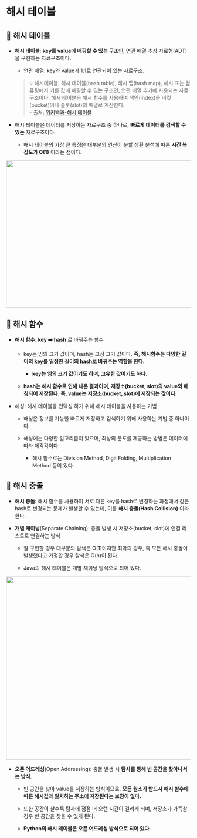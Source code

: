 # 해시 테이블

## 📌 해시 테이블

- **해시 테이블**: **key를 value에 매핑할 수 있는 구조**인, 연관 배열 추상 자료형(ADT)을 구현하는 자료구조이다.
    
    - 연관 배열: key와 value가 1:1로 연관되어 있는 자료구조.

    > 💡 해시테이블: 해시 테이블(hash table), 해시 맵(hash map), 해시 표는 컴퓨팅에서 키를 값에 매핑할 수 있는 구조인, 연관 배열 추가에 사용되는 자료 구조이다. 해시 테이블은 해시 함수를 사용하여 색인(index)을 버킷(bucket)이나 슬롯(slot)의 배열로 계산한다.<br> - 출처: [위키백과-해시 테이블](https://ko.wikipedia.org/wiki/%ED%95%B4%EC%8B%9C_%ED%85%8C%EC%9D%B4%EB%B8%94)

- 해시 테이블은 데이터를 저장하는 자료구조 중 하나로, **빠르게 데이터를 검색할 수 있는** 자료구조이다.

    - 해시 테이블의 가장 큰 특징은 대부분의 연산이 분할 상환 분석에 따른 **시간 복잡도가 O(1)** 이라는 점이다.

<p align="center">
<img src="https://user-images.githubusercontent.com/84573261/176842109-2d3c17af-6d43-4788-a642-125ff374e147.jpg" width="900" height="400" />
</p>

## 📌 해시 함수

- **해시 함수**: **key ➡️ hash** 로 바꿔주는 함수

    - key는 임의 크기 값이며, hash는 고정 크기 값이다. **즉, 해시함수는 다양한 길이의 key를 일정한 길이의 hash로 바꿔주는 역할을 한다.**

        - **key는 임의 크기 값이기도 하며, 고유한 값이기도 하다.**

    - **hash는 해시 함수로 인해 나온 결과이며, 저장소(bucket, slot)의 value와 매칭되어 저장된다. 즉, value는 저장소(bucket, slot)에 저장되는 값이다.**

- 해싱: 해시 테이블을 인덱싱 하기 위해 해시 테이블을 사용하는 기법

    - 해싱은 정보를 가능한 빠르게 저장하고 검색하기 위해 사용하는 기법 중 하나이다.

    - 해싱에는 다양한 알고리즘이 있으며, 최상의 분포를 제공하는 방법은 데이터에 따라 제각각이다.

        - 해시 함수로는 Division Method, Digit Folding, Multiplication Method 등이 있다.

## 📌 해시 충돌

- **해시 충돌**: 해시 함수를 사용하여 서로 다른 key를 hash로 변경하는 과정에서 같은 hash로 변경되는 문제가 발생할 수 있는데, 이를 **해시 충돌(Hash Collision)** 이라 한다. 

- **개별 체이닝**(Separate Chaining): 충돌 발생 시 저장소(bucket, slot)에 연결 리스트로 연결하는 방식
    
    - 잘 구현할 경우 대부분의 탐색은 O(1)이지만 최악의 경우, 즉 모든 해시 충돌이 발생했다고 가정할 경우 탐색은 O(n)이 된다.

    - Java의 해시 테이블은 개별 체이닝 방식으로 되어 있다.

<p align="center">
<img src="https://user-images.githubusercontent.com/84573261/176842179-204abd2e-c653-4da8-85bd-8278fd0105e4.jpg" width="900" height="500" />
</p>

- **오픈 어드레싱**(Open Addressing): 충돌 발생 시 **탐사를 통해 빈 공간을 찾아나서는 방식.** 

    - 빈 공간을 찾아 value를 저장하는 방식이므로, **모든 원소가 반드시 해시 함수에 따른 해시값과 일치하는 주소에 저장된다는 보장이 없다.**

    - 또한 공간이 찰수록 탐사에 점점 더 오랜 시간이 걸리게 되며, 저장소가 가득찰 경우 빈 공간을 찾을 수 없게 된다.

    - **Python의 해시 테이블은 오픈 어드레싱 방식으로 되어 있다.**
